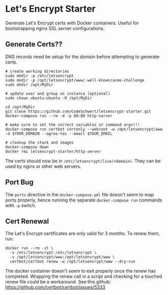 # Let's Encrypt Starter

Generate Let's Encrypt certs with Docker containers. Useful for bootstrapping nginx SSL server configurations.

## Generate Certs??

DNS records need be setup for the domain before attempting to generate certs.

```shell
# create working directories
sudo mkdir -p /etc/letsencrypt
sudo mkdir -p /opt/letsencrypt/www/.well-known/acme-challenge
sudo mkdir /opt/MyDir

# update user and group on instance (optional)
sudo chown ubuntu:ubuntu -R /opt/MyDir

cd /opt/MyDir 
git clone https://github.com/CodeSchwert/letsencrypt-starter.git
docker-compose run --rm -d -p 80:80 http-server

# make sure to set the correct variables or command args!!!
docker-compose run certbot certonly --webroot -w /opt/letsencrypt/www -d $YOUR_DOMAIN --agree-tos --email $YOUR_EMAIL

# cleanup the stack and images
docker-compose down
docker rmi letsencrypt-starter/http-server
```

The certs should now be in `/etc/letsencrypt/live/<domain>`. They can be used by nginx or other web servers.

## Port Bug

The `ports` directive in the `docker-compose.yml` file doesn't seem to map ports properly, hence running the separate `docker-compose run` commands with `-p` switch.

## Cert Renewal

The Let's Encrypt certificates are only valid for 3 months. To renew them, run:

```shell
docker run --rm -it \
  -v /etc/letsencrypt:/etc/letsencrypt \
  -v /opt/letsencrypt/www:/opt/letsencrypt/www \
  certbot/certbot renew -w /opt/letsencrypt/www --dry-run
```

The docker container doesn't seem to exit properly once the renew has completed. Wrapping the renew call in a script and checking for a touched renew file could be a workaround. See this github: https://github.com/certbot/certbot/issues/5333